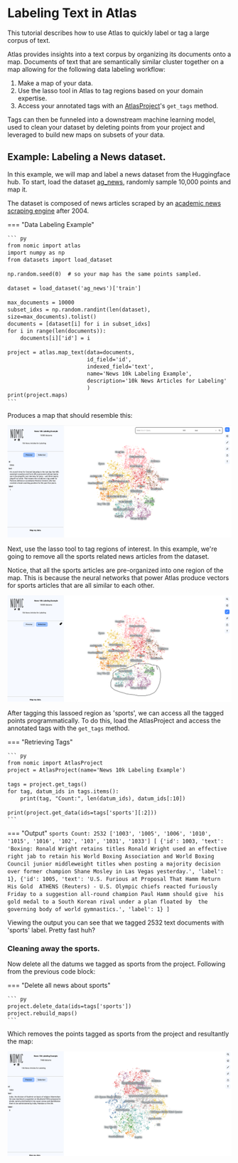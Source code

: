 # Labeling Text in Atlas
This tutorial describes how to use Atlas to quickly label or tag a large corpus of text.

Atlas provides insights into a text corpus by organizing its documents onto a map.
Documents of text that are semantically similar cluster together on a map allowing for the following 
data labeling workflow:

1. Make a map of your data.
2. Use the lasso tool in Atlas to tag regions based on your domain expertise.
3. Access your annotated tags with an [AtlasProject](atlas_api.md)'s `get_tags` method.

Tags can then be funneled into a downstream machine learning model, used to clean your dataset by deleting points from your project and
leveraged to build new maps on subsets of your data.

## Example: Labeling a News dataset.
In this example, we will map and label a news dataset from the Huggingface hub.
To start, load the dataset [ag_news](https://huggingface.co/datasets/ag_news), randomly sample 10,000 points and map it.

The dataset is composed of news articles scraped by an [academic news scraping engine](http://groups.di.unipi.it/~gulli/AG_corpus_of_news_articles.html) after 2004.

=== "Data Labeling Example"

    ``` py
    from nomic import atlas
    import numpy as np
    from datasets import load_dataset
    
    np.random.seed(0)  # so your map has the same points sampled.
    
    dataset = load_dataset('ag_news')['train']
    
    max_documents = 10000
    subset_idxs = np.random.randint(len(dataset), size=max_documents).tolist()
    documents = [dataset[i] for i in subset_idxs]
    for i in range(len(documents)):
        documents[i]['id'] = i
    
    project = atlas.map_text(data=documents,
                             id_field='id',
                             indexed_field='text',
                             name='News 10k Labeling Example',
                             description='10k News Articles for Labeling'
                             )
    print(project.maps)
    ```

Produces a map that should resemble this:

![](assets/labeling_tutorial/ag_news_10k_map.png)

Next, use the lasso tool to tag regions of interest. In this example, we're going to remove
all the sports related news articles from the dataset.

Notice, that all the sports articles are pre-organized into one region of the map. This is because the neural
networks that power Atlas produce vectors for sports articles that are all similar to each other.

![](assets/labeling_tutorial/ag_news_10k_news_lassoed.png)

After tagging this lassoed region as 'sports', we can access all the tagged points programmatically.
To do this, load the AtlasProject and access the annotated tags with the `get_tags` method. 

=== "Retrieving Tags"

    ``` py
    from nomic import AtlasProject
    project = AtlasProject(name='News 10k Labeling Example')

    tags = project.get_tags()
    for tag, datum_ids in tags.items():
        print(tag, "Count:", len(datum_ids), datum_ids[:10])
    
    print(project.get_data(ids=tags['sports'][:2]))
    ```

=== "Output"
    ```
    sports Count: 2532 ['1003', '1005', '1006', '1010', '1015', '1016', '102', '103', '1031', '1033']
    [
    {'id': 1003, 'text': 'Boxing: Ronald Wright retains titles Ronald Wright used an effective right jab to retain his World Boxing Association and World Boxing Council junior middleweight titles when posting a majority decision over former champion Shane Mosley in Las Vegas yesterday.', 'label': 1},
    {'id': 1005, 'text': 'U.S. Furious at Proposal That Hamm Return His Gold  ATHENS (Reuters) - U.S. Olympic chiefs reacted furiously  Friday to a suggestion all-round champion Paul Hamm should give  his gold medal to a South Korean rival under a plan floated by  the governing body of world gymnastics.', 'label': 1}
    ]
    ```

Viewing the output you can see that we tagged 2532 text documents with 'sports' label. Pretty fast huh?

### Cleaning away the sports.

Now delete all the datums we tagged as sports from the project. Following from the previous code block:

=== "Delete all news about sports"

    ``` py
    project.delete_data(ids=tags['sports'])
    project.rebuild_maps()
    ```

Which removes the points tagged as sports from the project and resultantly the map:

![](assets/labeling_tutorial/ag_news_sports_removed.png)